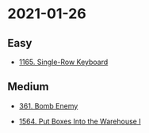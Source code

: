 # 2021-01-26

## Easy

* [1165. Single-Row Keyboard](https://leetcode.com/problems/single-row-keyboard/)

## Medium

* [361. Bomb Enemy](https://leetcode.com/problems/bomb-enemy/)

* [1564. Put Boxes Into the Warehouse I](https://leetcode.com/problems/put-boxes-into-the-warehouse-i/)
